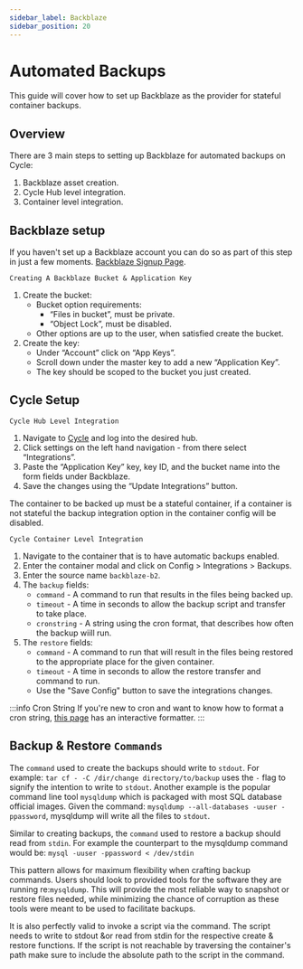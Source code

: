 ```yaml
---
sidebar_label: Backblaze
sidebar_position: 20
---
```



# Automated Backups
This guide will cover how to set up Backblaze as the provider for stateful container backups.

## Overview
There are 3 main steps to setting up Backblaze for automated backups on Cycle:
1. Backblaze asset creation.
2. Cycle Hub level integration.
3. Container level integration.


## Backblaze setup
If you haven't set up a Backblaze account you can do so as part of this step in just a few moments.
[Backblaze Signup Page](https://www.backblaze.com/b2/sign-up.html?referrer=compute&utm_source=Partner&utm_medium=cycle-announcement&utm_campaign=10-gb-free&utm_content=cta).

`Creating A Backblaze Bucket & Application Key`


1. Create the bucket:
   * Bucket option requirements:
        * “Files in bucket”, must be private.
        * “Object Lock”, must be disabled.
   * Other options are up to the user, when satisfied create the bucket.
2. Create the key:
   * Under “Account” click on “App Keys”.
   * Scroll down under the master key to add a new “Application Key”.
   * The key should be scoped to the bucket you just created.
 


## Cycle Setup

`Cycle Hub Level Integration`
1. Navigate to [Cycle](https://portal.cycle.io) and log into the desired hub.
2. Click settings on the left hand navigation - from there select “Integrations”.
3. Paste the “Application Key” key, key ID, and the bucket name into the form fields under Backblaze.
4. Save the changes using the “Update Integrations” button.
  

The container to be backed up must be a stateful container, if a container is not stateful the backup integration option in the container config will be disabled.

`Cycle Container Level Integration`
1. Navigate to the container that is to have automatic backups enabled.
2. Enter the container modal and click on Config > Integrations > Backups.
3. Enter the source name `backblaze-b2`.
4. The `backup` fields:
   * `command` - A command to run that results in the files being backed up.
   * `timeout` - A time in seconds to allow the backup script and transfer to take place.
   * `cronstring` - A string using the cron format, that describes how often the backup wiill run.
5. The `restore` fields:
   * `command` - A command to run that will result in the files being restored to the appropriate place for the given container.
   * `timeout` - A time in seconds to allow the restore transfer and command to run. 
   * Use the "Save Config" button to save the integrations changes. 


:::info Cron String
If you're new to cron and want to know how to format a cron string, [this page](https://crontab.guru/) has an interactive formatter.
:::


## Backup & Restore `Commands` 
The `command` used to create the backups should write to `stdout`. For example: `tar cf - -C /dir/change directory/to/backup` uses the `-` flag to signify the intention to write to `stdout`.  Another example is the popular command line tool `mysqldump` which is packaged with most SQL database official images.  Given the command: `mysqldump --all-databases -uuser -ppassword`, mysqldump will write all the files to `stdout`.

Similar to creating backups, the `command` used to restore a backup should read from `stdin`.  For example the counterpart to the mysqldump command would be: `mysql -uuser -ppassword < /dev/stdin`


This pattern allows for maximum flexibility when crafting backup commands. Users should look to provided tools for the software they are running re:`mysqldump`.  This will provide the most reliable way to snapshot or restore files needed, while minimizing the chance of corruption as these tools were meant to be used to facilitate backups.  

It is also perfectly valid to invoke a script via the command.  The script needs to write to stdout &or read from stdin for the respective create & restore functions. If the script is not reachable by traversing the container's path make sure to include the absolute path to the script in the command.



